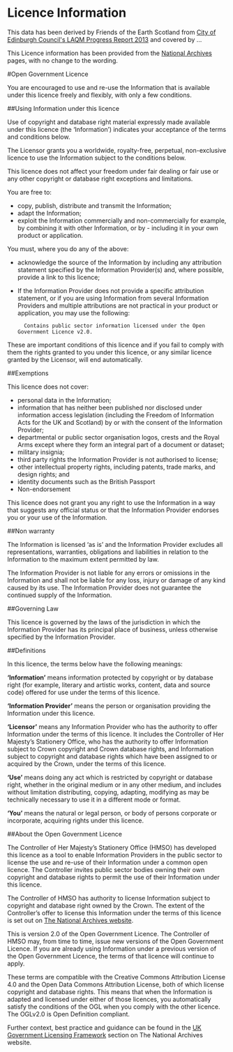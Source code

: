 # Licence Information

This data has been derived by Friends of the Earth Scotland from [City of Edinburgh Council's LAQM Progress Report 2013](http://www.edinburgh.gov.uk/downloads/file/11564/laqm_progress_report_2013)
and covered by ...

This Licence information has been provided from the [National Archives](http://www.nationalarchives.gov.uk/doc/open-government-licence/version/2/) pages, with no change to the wording.


#Open Government Licence

You are encouraged to use and re-use the Information that is available under this licence freely and flexibly, with only a few conditions.


##Using Information under this licence

Use of copyright and database right material expressly made available under this licence (the ‘Information’) indicates your acceptance of the terms and conditions below.

The Licensor grants you a worldwide, royalty-free, perpetual, non-exclusive licence to use the Information subject to the conditions below.

This licence does not affect your freedom under fair dealing or fair use or any other copyright or database right exceptions and limitations.

You are free to:

- copy, publish, distribute and transmit the Information;
- adapt the Information;
- exploit the Information commercially and non-commercially for example, by combining it with other Information, or by - including it in your own product or application.

You must, where you do any of the above:

- acknowledge the source of the Information by including any attribution statement specified by the Information Provider(s) and, where possible, provide a link to this licence;
- If the Information Provider does not provide a specific attribution statement, or if you are using Information from several Information Providers and multiple attributions are not practical in your product or application, you may use the following:


		Contains public sector information licensed under the Open Government Licence v2.0.

These are important conditions of this licence and if you fail to comply with them the rights granted to you under this licence, or any similar licence granted by the Licensor, will end automatically.


##Exemptions

This licence does not cover:

- personal data in the Information;
- information that has neither been published nor disclosed under information access legislation (including the Freedom of Information Acts for the UK and Scotland) by or with the consent of the Information Provider;
- departmental or public sector organisation logos, crests and the Royal Arms except where they form an integral part of a document or dataset;
- military insignia;
- third party rights the Information Provider is not authorised to license;
- other intellectual property rights, including patents, trade marks, and design rights; and
- identity documents such as the British Passport
- Non-endorsement

This licence does not grant you any right to use the Information in a way that suggests any official status or that the Information Provider endorses you or your use of the Information.


##Non warranty

The Information is licensed ‘as is’ and the Information Provider excludes all representations, warranties, obligations and liabilities in relation to the Information to the maximum extent permitted by law.

The Information Provider is not liable for any errors or omissions in the Information and shall not be liable for any loss, injury or damage of any kind caused by its use. The Information Provider does not guarantee the continued supply of the Information.


##Governing Law

This licence is governed by the laws of the jurisdiction in which the Information Provider has its principal place of business, unless otherwise specified by the Information Provider.


##Definitions

In this licence, the terms below have the following meanings:

**‘Information’**
means information protected by copyright or by database right (for example, literary and artistic works, content, data and source code) offered for use under the terms of this licence.

**‘Information Provider’**
means the person or organisation providing the Information under this licence.

**‘Licensor’**
means any Information Provider who has the authority to offer Information under the terms of this licence. It includes the Controller of Her Majesty’s Stationery Office, who has the authority to offer Information subject to Crown copyright and Crown database rights, and Information subject to copyright and database rights which have been assigned to or acquired by the Crown, under the terms of this licence.

**‘Use’**
means doing any act which is restricted by copyright or database right, whether in the original medium or in any other medium, and includes without limitation distributing, copying, adapting, modifying as may be technically necessary to use it in a different mode or format.

**‘You’**
means the natural or legal person, or body of persons corporate or incorporate, acquiring rights under this licence.


##About the Open Government Licence

The Controller of Her Majesty’s Stationery Office (HMSO) has developed this licence as a tool to enable Information Providers in the public sector to license the use and re-use of their Information under a common open licence. The Controller invites public sector bodies owning their own copyright and database rights to permit the use of their Information under this licence.

The Controller of HMSO has authority to license Information subject to copyright and database right owned by the Crown. The extent of the Controller’s offer to license this Information under the terms of this licence is set out on [The National Archives website](http://www.nationalarchives.gov.uk/information-management/government-licensing/the-framework.htm).

This is version 2.0 of the Open Government Licence. The Controller of HMSO may, from time to time, issue new versions of the Open Government Licence. If you are already using Information under a previous version of the Open Government Licence, the terms of that licence will continue to apply.

These terms are compatible with the Creative Commons Attribution License 4.0 and the Open Data Commons Attribution License, both of which license copyright and database rights. This means that when the Information is adapted and licensed under either of those licences, you automatically satisfy the conditions of the OGL when you comply with the other licence. The OGLv2.0 is Open Definition compliant.

Further context, best practice and guidance can be found in the [UK Government Licensing Framework](http://www.nationalarchives.gov.uk/information-management/uk-gov-licensing-framework.htm) section on The National Archives website.